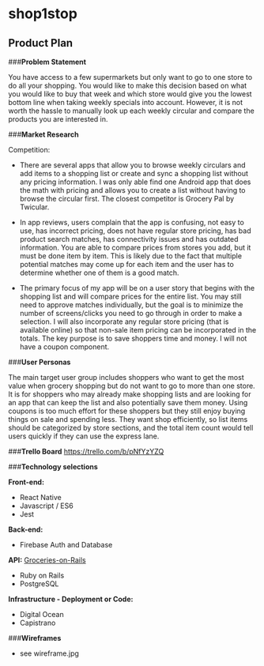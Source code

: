 # shop1stop

## Product Plan

###__Problem Statement__

You have access to a few supermarkets but only want to go to one store to do all your shopping. You would like to make this decision based on what you would like to buy that week and which store would give you the lowest bottom line when taking weekly specials into account. However, it is not worth the hassle to manually look up each weekly circular and compare the products you are interested in.

###__Market Research__

Competition:

  - There are several apps that allow you to browse weekly circulars and add items to a shopping list or create and sync a shopping list without any pricing information. I was only able find one Android app that does the math with pricing and allows you to create a list without having to browse the circular first. The closest competitor is Grocery Pal by Twicular.

  - In app reviews, users complain that the app is confusing, not easy to use, has incorrect pricing, does not have regular store pricing, has bad product search matches, has connectivity issues and has outdated information. You are able to compare prices from stores you add, but it must be done item by item. This is likely due to the fact that multiple potential matches may come up for each item and the user has to determine whether one of them is a good match.

  - The primary focus of my app will be on a user story that begins with the shopping list and will compare prices for the entire list. You may still need to approve matches individually, but the goal is to minimize the number of screens/clicks you need to go through in order to make a selection. I will also incorporate any regular store pricing (that is available online) so that non-sale item pricing can be incorporated in the totals. The key purpose is to save shoppers time and money. I will not have a coupon component.

###__User Personas__

The main target user group includes shoppers who want to get the most value when grocery shopping but do not want to go to more than one store. It is for shoppers who may already make shopping lists and are looking for an app that can keep the list and also potentially save them money. Using coupons is too much effort for these shoppers but they still enjoy buying things on sale and spending less. They want shop efficiently, so list items should be categorized by store sections, and the total item count would tell users quickly if they can use the express lane.

###__Trello Board__
https://trello.com/b/pNfYzYZQ

###__Technology selections__

__Front-end:__
  - React Native
  - Javascript / ES6
  - Jest

__Back-end:__
  - Firebase Auth and Database

__API:__
  [Groceries-on-Rails](https://github.com/esther-ng/groceries)
  - Ruby on Rails
  - PostgreSQL

__Infrastructure - Deployment or Code:__
  - Digital Ocean
  - Capistrano

###__Wireframes__
  - see wireframe.jpg
